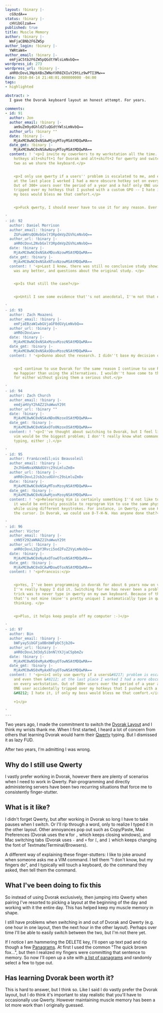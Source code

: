 ```yaml
---
layout: !binary |-
  cG9zdA==
status: !binary |-
  cHVibGlzaA==
published: true
title: Muscle Memory
author: !binary |-
  WmFjaCBNb2F6ZW5p
author_login: !binary |-
  YWRtaW4=
author_email: !binary |-
  emFjaC5tb2F6ZW5pQGdtYWlsLmNvbQ==
wordpress_id: 273
wordpress_url: !binary |-
  aHR0cDovL3NpbXBsZWNoYXR0ZXIuY29tLz9wPTI3Mw==
date: 2010-04-14 21:48:01.000000000 -04:00
tags:
- highlighted

abstract: >
  I gave the Dvorak keyboard layout an honest attempt. For years.

comments:
- id: 91
  author: Jon
  author_email: !binary |-
    am9uZm9ydGhld2luQGdtYWlsLmNvbQ==
  author_url: !binary ""
  date: !binary |-
    MjAxMC0wNC0xNSAwMjoyMToyMSAtMDQwMA==
  date_gmt: !binary |-
    MjAxMC0wNC0xNSAwNzoyMToyMSAtMDQwMA==
  content: ! '<p>I invite my coworkers to my workstation all the time. I just set
    hotkeys alt+shift+1 for Dvorak and alt+shift+2 for qwerty and switch between the
    two as we share the keyboard.</p>


    <p>I only use qwerty if a users'' problem is escalated to me, and even then --
    at the last place I worked I had a more obscure hotkey set on every workstation.
    Out of 300+ users over the period of a year and a half only ONE user accidentally
    tripped over my hotkeys that I pushed with a custom GPO -- I hate it, if only
    my boss would bless me that comfort.</p>


    <p>Fuck qwerty, I should never have to use it for any reason. Ever.</p>

'
- id: 92
  author: Daniel Morrison
  author_email: !binary |-
    ZGFuaWVsQGNvbGxlY3RpdmVpZGVhLmNvbQ==
  author_url: !binary |-
    aHR0cDovL2NvbGxlY3RpdmVpZGVhLmNvbQ==
  date: !binary |-
    MjAxMC0wNC0xNSAxMDoxNzowMSAtMDQwMA==
  date_gmt: !binary |-
    MjAxMC0wNC0xNSAxNToxNzowMSAtMDQwMA==
  content: ! '<p>Last I knew, there was still no conclusive study showing that Dvorak
    was any better, and questions about the original study. </p>


    <p>Is that still the case?</p>


    <p>Until I see some evidence that''s not anecdotal, I''m not that eager to change.</p>

'
- id: 93
  author: Zach Moazeni
  author_email: !binary |-
    emFjaEBzaW1wbGVjaGF0dGVyLmNvbQ==
  author_url: !binary |-
    aHR0cDovLw==
  date: !binary |-
    MjAxMC0wNC0xNSAxMzoxMzozNSAtMDQwMA==
  date_gmt: !binary |-
    MjAxMC0wNC0xNSAxODoxMzozNSAtMDQwMA==
  content: ! '<p>Dunno about the research. I didn''t base my decision on it.</p>


    <p>I continue to use Dvorak for the same reason I continue to use Ruby. It makes
    me happier than using the alternatives. I wouldn''t have come to that conclusion
    for either without giving them a serious shot.</p>

'
- id: 94
  author: Zach Church
  author_email: !binary |-
    emdjaHVyY2hAZ21haWwuY29t
  author_url: !binary ""
  date: !binary |-
    MjAxMC0wNC0xNSAxNDo0NzoxOSAtMDQwMA==
  date_gmt: !binary |-
    MjAxMC0wNC0xNSAxOTo0NzoxOSAtMDQwMA==
  content: ! '<p>I''ve thought about switching to Dvorak, but I feel like relearning
    vim would be the biggest problem; I don''t really know what commands I''m actually
    typing, either ;).</p>

'
- id: 95
  author: Fran&ccedil;ois Beausoleil
  author_email: !binary |-
    ZnJhbmNvaXNAdGVrc29sLmluZm8=
  author_url: !binary |-
    aHR0cDovL2Jsb2cudGVrc29sLmluZm8v
  date: !binary |-
    MjAxMC0wNC0xNSAyMToxMzoyNSAtMDQwMA==
  date_gmt: !binary |-
    MjAxMC0wNC0xNiAwMjoxMzoyNSAtMDQwMA==
  content: ! '<p>Relearning Vim is certainly something I''d not like to do. Of course,
    it would be entirely possible to reprogram Vim to use the same physical keys,
    while using different keystrokes. For instance, in Qwerty, we use H-J-K-L to move
    the cursor. In Dvorak, we could use D-T-H-N. Has anyone done that?</p>

'
- id: 96
  author: Victor
  author_email: !binary |-
    cHN5Y292aWNAZ21haWwuY29t
  author_url: !binary |-
    aHR0cDovL3ZpY3Rvci5od2FuZ2VyLmNvbQ==
  date: !binary |-
    MjAxMC0wNC0xNyAxOTowOToxNSAtMDQwMA==
  date_gmt: !binary |-
    MjAxMC0wNC0xOCAwMDowOToxNSAtMDQwMA==
  content: ! '<p>Francois:</p>


    <p>Yes, I''ve been programming in dvorak for about 6 years now on vim, and honestly,
    I''m really happy I did it. Switching for me has never been a problem, but the
    trick was to never type in qwerty on my own keyboard. Because of that, every keyboard
    that''s not mine (mine''s pretty unique) I automatically type in qwerty without
    thinking. </p>


    <p>Plus, it helps keep people off my computer :-)</p>

'
- id: 97
  author: Bin
  author_email: !binary |-
    bWFyay5ibGFja0BnbWFpbC5jb20=
  author_url: !binary |-
    aHR0cDovL3d3dy5ibnNlYXJjaC5pbmZv
  date: !binary |-
    MjAxMC0wNS0xMyAxMDoyOTowNSAtMDQwMA==
  date_gmt: !binary |-
    MjAxMC0wNS0xMyAxNToyOTowNSAtMDQwMA==
  content: ! '<p><i>I only use qwerty if a users&#8217; problem is escalated to me,
    and even then &#8212; at the last place I worked I had a more obscure hotkey set
    on every workstation. Out of 300+ users over the period of a year and a half only
    ONE user accidentally tripped over my hotkeys that I pushed with a custom GPO
    &#8212; I hate it, if only my boss would bless me that comfort.</i>

    +1</p>

'
---
```

Two years ago, I made the commitment to switch the [Dvorak Layout](http://en.wikipedia.org/wiki/Dvorak_Simplified_Keyboard) and I think my wrists thank me. When I first started, I heard a lot of concern from others that learning Dvorak would harm their [Qwerty](http://en.wikipedia.org/wiki/QWERTY) typing. But I dismissed it as lazy FUD.

After two years, I'm admitting I was wrong.

## Why do I still use Qwerty ##

I vastly prefer working in Dvorak, however there are plenty of scenarios when I need to work in Qwerty. Pair-programming and directly administering servers have been two recurring situations that force me to consistently finger-stutter.

## What is it like? ##

I didn't forget Qwerty, but after working in Dvorak so long I have to take pauses when I switch. Or I'll rip through a word, only to realize I typed it in the other layout. Other annoyances pop out such as Copy/Paste, Mac Preferences (Dvorak uses the `W` for `,` which keeps closing windows), and Mac switching tabs (Dvorak uses `-` and `+` for `[`, and `]` which keeps changing the font of Textmate/Terminal/Browsers).

A different way of explaining these finger-stutters: I like to joke around when someone asks me a VIM command. I tell them "I don't know, but my fingers do", and I typically will touch a keyboard, do the command they asked, then tell them the command.

## What I've been doing to fix this ##

So instead of using Dvorak exclusively, then jumping into Qwerty when pairing I've resorted to picking a layout at the beginning of the day and working with it the entire day. This has helped keep my muscle memory in shape.

I still have problems when switching in and out of Dvorak and Qwerty (e.g. one hour in one layout, then the next hour in the other layout). Perhaps over time I'll be able to easily switch between the two, but I'm not there yet.

If I notice I am hammering the DELETE key, I'll open up text pad and rip though a few [Panagrams](http://en.wikipedia.org/wiki/Pangram). At first I used the common "The quick brown fox...", but then I realized my fingers were committing that sentence to memory. So now I'll open up a site with [a list of panagrams](http://infinityandbeyond0.tripod.com/id15.html) and randomly select a few to type out.

## Has learning Dvorak been worth it? ##

This is hard to answer, but I think so. Like I said I do vastly prefer the Dvorak layout, but I do think it's important to stay realistic that you'll have to occasionally use Qwerty. However maintaining muscle memory has been a lot more work than I originally guessed.
